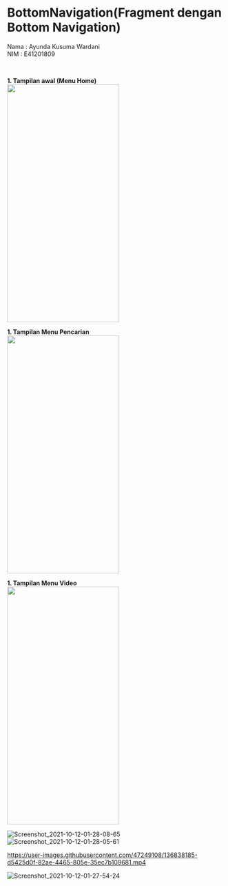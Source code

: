 # BottomNavigation(Fragment dengan Bottom Navigation)
Nama : Ayunda Kusuma Wardani <br/>
NIM  : E41201809<br/>

<br/>


<b>1. Tampilan awal (Menu Home)</b> <br/>
<img src="https://user-images.githubusercontent.com/47249108/136838541-43ca4fd0-264a-42f7-ac12-8d2e68738ba7.jpg" width="260" height="550"><br/>

<b>1. Tampilan Menu Pencarian</b> <br/>
<img src="https://user-images.githubusercontent.com/47249108/136838163-9b7a0a4a-1bc6-4dcb-bda0-99a1a55249d3.jpg" width="260" height="550"><br/>

<b>1. Tampilan Menu Video</b> <br/>
<img src="https://user-images.githubusercontent.com/47249108/136838175-473c6eed-ca95-4a18-a550-c1a1313a269e.jpg" width="260" height="550"><br/>


![Screenshot_2021-10-12-01-28-08-65](https://user-images.githubusercontent.com/47249108/136838178-fb4e640f-eeb4-4154-90a1-881d1f339f9f.jpg)
![Screenshot_2021-10-12-01-28-05-61](https://user-images.githubusercontent.com/47249108/136838181-e428956b-b8f6-422f-9d00-fc89e91b4011.jpg)

https://user-images.githubusercontent.com/47249108/136838185-d5425d0f-82ae-4465-805e-35ec7b109681.mp4

![Screenshot_2021-10-12-01-27-54-24](https://user-images.githubusercontent.com/47249108/136838194-e2897762-f63e-4968-b9cf-43ecb6eb11f5.jpg)
